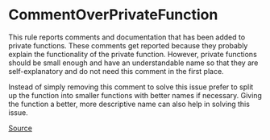 # CommentOverPrivateFunction

This rule reports comments and documentation that has been added to private functions. These comments get reported
because they probably explain the functionality of the private function. However, private functions should be small
enough and have an understandable name so that they are self-explanatory and do not need this comment in the first
place.

Instead of simply removing this comment to solve this issue prefer to split up the function into smaller functions
with better names if necessary. Giving the function a better, more descriptive name can also help in
solving this issue.


[Source](https://arturbosch.github.io/detekt/comments.html#commentoverprivatefunction)

